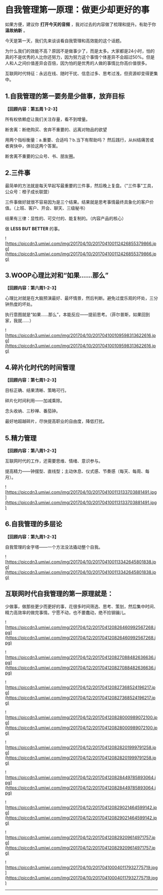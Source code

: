 # 自我管理第一原理：做更少却更好的事

如果方便，建议你 **打开今天的音频** ，我对过去的内容做了梳理和提升。有助于你 **温故纳新** 。

今天是第一天，我们先来谈谈看自我管理和高效能的这个话题。

为什么我们的效能不高？原因不是做事少了，而是太多。大家都是24小时，怕的真的不是优秀的人比你还努力，因为努力这个事情个体差异不会超过50%。但是人和人之间价值差异会百倍，因为怕的是优秀的人做的事情比你高价值很多。

互联网时代特征：永远在线、随时干扰、信息过多、思考过浅，但资源却变得更集中。

## 1.自我管理的第一要务是少做事，放弃目标

 **【回顾内容：第五周 1-2-3】**

所有权依赖症让我们关注存量，看不到增量。

断舍离：断绝购买、舍弃不重要的、远离对物品的欲望

用两个指标衡量：a.重要、合适吗？b.当下有帮助吗？ 然后践行，从纠结痛苦或者爽快中，体验这两个答案。

断舍离不重要的公众号、书、朋友圈。

## 2.三件事

最简单的方法就是每天早起写最重要的三件事，然后晚上复盘。（"三件事"工具，公众号：橙子成长联盟）

三件事做好就很不容易因为是三个结果。结果就是思考事情最终具象化的客户价值。（上班、客户、开会、聊天、三级秘书）

结果有三律：显性的、可交付的、能复制的。（内容产品的核心）

做 **LESS BUT BETTER** 的事。

![https://piccdn3.umiwi.com/img/201704/10/201704100112426855379866.jpg](https://piccdn3.umiwi.com/img/201704/10/201704100112426855379866.jpg)

## 3.WOOP心理比对和“如果……那么”

 **【回顾内容：第六周1-2-3】**

心理比对就是在大脑预演最好、最坏情景，然后判断。避免过度乐观的坏处，三分钟热度的坏处。

执行意图就是“如果……那么”，本能反应——提前思考。（菲尔普斯，如果回到家，我就……）

![https://piccdn3.umiwi.com/img/201704/10/201704100109598313622616.jpg](https://piccdn3.umiwi.com/img/201704/10/201704100109598313622616.jpg)

## 4.碎片化时代的时间管理

 **【回顾内容：第七周1-2-3】**

目标正确、结果清晰、策略可行。

碎片化时间利用——加减乘除。

念头收纳、三秒禅、番茄钟。

最好地超越碎片，尽快提高职业的自由度，降低打扰。

## 5.精力管理

 **【回顾内容：第八周1-2-3】**

互联网时代的工作，还需要思维、情绪、意识参与。

提高精力——钟摆型、直线型；主动休息、仪式感、节奏感（每天、每周、每月）。

![https://piccdn3.umiwi.com/img/201704/10/201704100113133703881491.jpg](https://piccdn3.umiwi.com/img/201704/10/201704100113133703881491.jpg)

## 6.自我管理的多层论

 **【回顾内容：第九周1-2-3】**

自我管理的金字塔——一个方法没法撬动整个自我。

![https://piccdn3.umiwi.com/img/201704/10/201704100113342645801838.jpg](https://piccdn3.umiwi.com/img/201704/10/201704100113342645801838.jpg)

## 互联网时代自我管理的第一原理就是：

少做事，做那些更少而更好的事，花很多时间筛选、思考、策划，然后集中时间、精力高效率的做完事情。宁愿不动，也不要蠢动，绝不捡钢镚儿。

![https://piccdn3.umiwi.com/img/201704/12/201704120826460992567268.jpg](https://piccdn3.umiwi.com/img/201704/12/201704120826460992567268.jpg)

![https://piccdn3.umiwi.com/img/201704/12/201704120827088482636636.jpg](https://piccdn3.umiwi.com/img/201704/12/201704120827088482636636.jpg)

![https://piccdn3.umiwi.com/img/201704/12/201704120827368524196217.jpg](https://piccdn3.umiwi.com/img/201704/12/201704120827368524196217.jpg)

![https://piccdn3.umiwi.com/img/201704/12/201704120828000989072100.jpg](https://piccdn3.umiwi.com/img/201704/12/201704120828000989072100.jpg)

![https://piccdn3.umiwi.com/img/201704/12/201704120828201999791258.jpg](https://piccdn3.umiwi.com/img/201704/12/201704120828201999791258.jpg)

![https://piccdn3.umiwi.com/img/201704/12/201704120828449785893064.jpg](https://piccdn3.umiwi.com/img/201704/12/201704120828449785893064.jpg)

![https://piccdn3.umiwi.com/img/201704/12/201704120829021464599142.jpg](https://piccdn3.umiwi.com/img/201704/12/201704120829021464599142.jpg)

![https://piccdn3.umiwi.com/img/201704/12/201704120829209614971757.jpg](https://piccdn3.umiwi.com/img/201704/12/201704120829209614971757.jpg)

![https://piccdn3.umiwi.com/img/201704/10/201704100040117932775719.jpg](https://piccdn3.umiwi.com/img/201704/10/201704100040117932775719.jpg)

---
